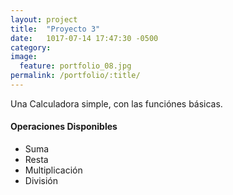 ```yaml
---
layout: project
title:  "Proyecto 3"
date:   1017-07-14 17:47:30 -0500
category:
image:
  feature: portfolio_08.jpg
permalink: /portfolio/:title/
---
```

Una Calculadora simple, con las funciónes básicas.

#### Operaciones Disponibles
- Suma
- Resta
- Multiplicación
- División

